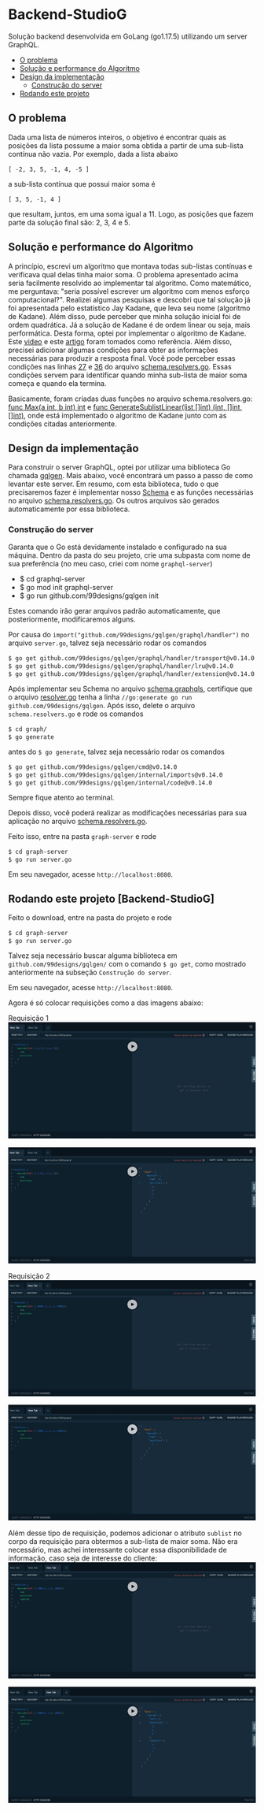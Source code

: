 # Backend-StudioG
Solução backend desenvolvida em GoLang (go1.17.5) utilizando um server GraphQL.

<!--ts-->
   * [O problema](#o-problema)
   * [Solução e performance do Algoritmo](#solução-e-performance-do-algoritmo)
   * [Design da implementação](#design-da-implementação)
      * [Construção do server](#construção-do-server)
   * [Rodando este projeto](#rodando-este-projeto-[Backend-StudioG])
<!--te-->

## O problema
Dada uma lista de números inteiros, o objetivo é encontrar quais as posições da lista possume a maior soma obtida a partir de uma sub-lista contínua não vazia.
Por exemplo, dada a lista abaixo

```
[ -2, 3, 5, -1, 4, -5 ]
```

a sub-lista contínua que possui maior soma é

```
[ 3, 5, -1, 4 ]
```

que resultam, juntos, em uma soma igual a 11. Logo, as posições que fazem parte da solução final são: 2, 3, 4 e 5.

## Solução e performance do Algoritmo
A princípio, escrevi um algoritmo que montava todas sub-listas contínuas e verificava qual delas tinha maior soma. O problema apresentado acima seria facilmente resolvido ao implementar tal algoritmo. Como matemático, me perguntava: "seria possível escrever um algoritmo com menos esforço computacional?". Realizei algumas pesquisas e descobri que tal solução já foi apresentada pelo estatístico Jay Kadane, que leva seu nome (algoritmo de Kadane). Além disso, pude perceber que minha solução inicial foi de ordem quadrática. Já a solução de Kadane é de ordem linear ou seja, mais performática. Desta forma, optei por implementar o algoritmo de Kadane. Este [video][1] e este [artigo][2] foram tomados como referência. Além disso, precisei adicionar algumas condições para obter as informações necessárias para produzir a resposta final. Você pode perceber essas condições nas linhas [27](https://github.com/stlandre/Backend-StudioG/blob/main/graphql-server/graph/schema.resolvers.go#L27-L32) e [36](https://github.com/stlandre/Backend-StudioG/blob/main/graphql-server/graph/schema.resolvers.go#L36-L39) do arquivo [schema.resolvers.go][3]. Essas condições servem para identificar quando minha sub-lista de maior soma começa e quando ela termina.

Basicamente, foram criadas duas funções no arquivo schema.resolvers.go: [func Max(a int, b int) int](https://github.com/stlandre/Backend-StudioG/blob/main/graphql-server/graph/schema.resolvers.go#L12-L18) e [func GenerateSublistLinear(list []int) (int, []int, []int)](https://github.com/stlandre/Backend-StudioG/blob/main/graphql-server/graph/schema.resolvers.go#L20-L54), onde está implementado o algoritmo de Kadane junto com as condições citadas anteriormente.

## Design da implementação
Para construir o server GraphQL, optei por utilizar uma biblioteca Go chamada [gqlgen](https://gqlgen.com/). Mais abaixo, você encontrará um passo a passo de como levantar este server. Em resumo, com esta biblioteca, tudo o que precisaremos fazer é implementar nosso [Schema](https://github.com/stlandre/Backend-StudioG/blob/main/graphql-server/graph/schema.graphqls) e as funções necessárias no arquivo [schema.resolvers.go][3]. Os outros arquivos são gerados automaticamente por essa biblioteca.

### Construção do server
Garanta que o Go está devidamente instalado e configurado na sua máquina. Dentro da pasta do seu projeto, crie uma subpasta com nome de sua preferência (no meu caso, criei com nome `graphql-server`)

* $ cd graphql-server
* $ go mod init graphql-server
* $ go run github.com/99designs/gqlgen init

Estes comando irão gerar arquivos padrão automaticamente, que posteriormente, modificaremos alguns.

Por causa do `import("github.com/99designs/gqlgen/graphql/handler")` no arquivo `server.go`, talvez seja necessário rodar os comandos

```
$ go get github.com/99designs/gqlgen/graphql/handler/transport@v0.14.0
$ go get github.com/99designs/gqlgen/graphql/handler/lru@v0.14.0
$ go get github.com/99designs/gqlgen/graphql/handler/extension@v0.14.0
```

Após implementar seu Schema no arquivo [schema.graphqls](https://github.com/stlandre/Backend-StudioG/blob/main/graphql-server/graph/schema.graphqls), certifique que o arquivo [resolver.go](https://github.com/stlandre/Backend-StudioG/blob/main/graphql-server/graph/resolver.go) tenha a linha `//go:generate go run github.com/99designs/gqlgen`. Após isso, delete o arquivo `schema.resolvers.go` e rode os comandos

```
$ cd graph/
$ go generate
```
antes do `$ go generate`, talvez seja necessário rodar os comandos

```
$ go get github.com/99designs/gqlgen/cmd@v0.14.0
$ go get github.com/99designs/gqlgen/internal/imports@v0.14.0
$ go get github.com/99designs/gqlgen/internal/code@v0.14.0
```
Sempre fique atento ao terminal.

Depois disso, você poderá realizar as modificações necessárias para sua aplicação no arquivo [schema.resolvers.go][3].

Feito isso, entre na pasta `graph-server` e rode

```
$ cd graph-server
$ go run server.go
```
Em seu navegador, acesse `http://localhost:8080`.

## Rodando este projeto [Backend-StudioG]
Feito o download, entre na pasta do projeto e rode

```
$ cd graph-server
$ go run server.go
```
Talvez seja necessário buscar alguma biblioteca em `github.com/99designs/gqlgen/` com o comando `$ go get`, como mostrado anteriormente na subseção `Construção do server`.

Em seu navegador, acesse `http://localhost:8080`.

Agora é só colocar requisições como a das imagens abaixo:

Requisição 1
![img](https://github.com/stlandre/Backend-StudioG/blob/main/to_readme/requisicao1.jpg)

![img](https://github.com/stlandre/Backend-StudioG/blob/main/to_readme/respostaRequisicao1.jpg)

Requisição 2
![img](https://github.com/stlandre/Backend-StudioG/blob/main/to_readme/requisicao2.jpg)

![img](https://github.com/stlandre/Backend-StudioG/blob/main/to_readme/respostaRequisicao2.jpg)

Além desse tipo de requisição, podemos adicionar o atributo `sublist` no corpo da requisição para obtermos a sub-lista de maior soma. Não era necessário, mas achei interessante colocar essa disponibilidade de informação, caso seja de interesse do cliente:
![img](https://github.com/stlandre/Backend-StudioG/blob/main/to_readme/requisicao3.jpg)

![img](https://github.com/stlandre/Backend-StudioG/blob/main/to_readme/respostaRequisicao3.jpg)

[1]: https://youtu.be/UncRSviH-cY?list=PLCNsY09SiMaTKBw91MkXOiJCPMQR0tlOA&t=906
[2]: https://pt.wikipedia.org/wiki/Sublista_cont%C3%ADgua_de_soma_m%C3%A1xima#Solu%C3%A7%C3%A3o_linear
[3]: https://github.com/stlandre/Backend-StudioG/blob/main/graphql-server/graph/schema.resolvers.go